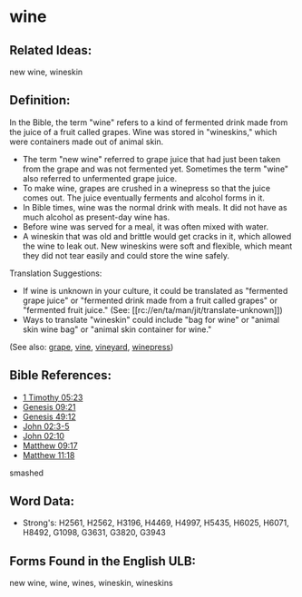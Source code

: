 # wine

## Related Ideas:

new wine, wineskin

## Definition:

In the Bible, the term "wine" refers to a kind of fermented drink made from the juice of a fruit called grapes. Wine was stored in "wineskins," which were containers made out of animal skin.

* The term "new wine" referred to grape juice that had just been taken from the grape and was not fermented yet. Sometimes the term "wine" also referred to unfermented grape juice.
* To make wine, grapes are crushed in a winepress so that the juice comes out. The juice eventually ferments and alcohol forms in it.
* In Bible times, wine was the normal drink with meals. It did not have as much alcohol as present-day wine has.
* Before wine was served for a meal, it was often mixed with water.
* A wineskin that was old and brittle would get cracks in it, which allowed the wine to leak out. New wineskins were soft and flexible, which meant they did not tear easily and could store the wine safely.

Translation Suggestions:

* If wine is unknown in your culture, it could be translated as "fermented grape juice" or "fermented drink made from a fruit called grapes" or "fermented fruit juice." (See: [[rc://en/ta/man/jit/translate-unknown]])
* Ways to translate "wineskin" could include "bag for wine" or "animal skin wine bag" or "animal skin container for wine."

(See also: [grape](../other/grape.md), [vine](../other/vine.md), [vineyard](../other/vineyard.md), [winepress](../other/winepress.md))

## Bible References:

* [1 Timothy 05:23](rc://en/tn/help/1ti/05/23)
* [Genesis 09:21](rc://en/tn/help/gen/09/21)
* [Genesis 49:12](rc://en/tn/help/gen/49/12)
* [John 02:3-5](rc://en/tn/help/jhn/02/03)
* [John 02:10](rc://en/tn/help/jhn/02/10)
* [Matthew 09:17](rc://en/tn/help/mat/09/17)
* [Matthew 11:18](rc://en/tn/help/mat/11/18)

smashed

## Word Data:

* Strong's: H2561, H2562, H3196, H4469, H4997, H5435, H6025, H6071, H8492, G1098, G3631, G3820, G3943

## Forms Found in the English ULB:

new wine, wine, wines, wineskin, wineskins
